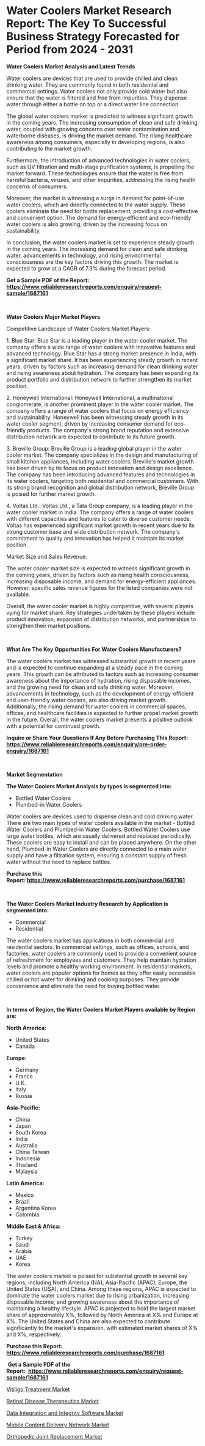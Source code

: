 <p><h1>Water Coolers Market Research Report: The Key To Successful Business Strategy Forecasted for Period from 2024 - 2031</h1></p><p><strong>Water Coolers Market Analysis and Latest Trends</strong></p>
<p><p>Water coolers are devices that are used to provide chilled and clean drinking water. They are commonly found in both residential and commercial settings. Water coolers not only provide cold water but also ensure that the water is filtered and free from impurities. They dispense water through either a bottle on top or a direct water line connection.</p><p>The global water coolers market is predicted to witness significant growth in the coming years. The increasing consumption of clean and safe drinking water, coupled with growing concerns over water contamination and waterborne diseases, is driving the market demand. The rising healthcare awareness among consumers, especially in developing regions, is also contributing to the market growth.</p><p>Furthermore, the introduction of advanced technologies in water coolers, such as UV filtration and multi-stage purification systems, is propelling the market forward. These technologies ensure that the water is free from harmful bacteria, viruses, and other impurities, addressing the rising health concerns of consumers.</p><p>Moreover, the market is witnessing a surge in demand for point-of-use water coolers, which are directly connected to the water supply. These coolers eliminate the need for bottle replacement, providing a cost-effective and convenient option. The demand for energy-efficient and eco-friendly water coolers is also growing, driven by the increasing focus on sustainability.</p><p>In conclusion, the water coolers market is set to experience steady growth in the coming years. The increasing demand for clean and safe drinking water, advancements in technology, and rising environmental consciousness are the key factors driving this growth. The market is expected to grow at a CAGR of 7.3% during the forecast period.</p></p>
<p><strong>Get a Sample PDF of the Report:&nbsp; <a href="https://www.reliableresearchreports.com/enquiry/request-sample/1687161">https://www.reliableresearchreports.com/enquiry/request-sample/1687161</a></strong></p>
<p>&nbsp;</p>
<p><strong>Water Coolers Major Market Players</strong></p>
<p><p>Competitive Landscape of Water Coolers Market Players:</p><p>1. Blue Star: Blue Star is a leading player in the water cooler market. The company offers a wide range of water coolers with innovative features and advanced technology. Blue Star has a strong market presence in India, with a significant market share. It has been experiencing steady growth in recent years, driven by factors such as increasing demand for clean drinking water and rising awareness about hydration. The company has been expanding its product portfolio and distribution network to further strengthen its market position.</p><p>2. Honeywell International: Honeywell International, a multinational conglomerate, is another prominent player in the water cooler market. The company offers a range of water coolers that focus on energy efficiency and sustainability. Honeywell has been witnessing steady growth in its water cooler segment, driven by increasing consumer demand for eco-friendly products. The company's strong brand reputation and extensive distribution network are expected to contribute to its future growth.</p><p>3. Breville Group: Breville Group is a leading global player in the water cooler market. The company specializes in the design and manufacturing of small kitchen appliances, including water coolers. Breville's market growth has been driven by its focus on product innovation and design excellence. The company has been introducing advanced features and technologies in its water coolers, targeting both residential and commercial customers. With its strong brand recognition and global distribution network, Breville Group is poised for further market growth.</p><p>4. Voltas Ltd.: Voltas Ltd., a Tata Group company, is a leading player in the water cooler market in India. The company offers a range of water coolers with different capacities and features to cater to diverse customer needs. Voltas has experienced significant market growth in recent years due to its strong customer base and wide distribution network. The company's commitment to quality and innovation has helped it maintain its market position.</p><p>Market Size and Sales Revenue:</p><p>The water cooler market size is expected to witness significant growth in the coming years, driven by factors such as rising health consciousness, increasing disposable income, and demand for energy-efficient appliances. However, specific sales revenue figures for the listed companies were not available.</p><p>Overall, the water cooler market is highly competitive, with several players vying for market share. Key strategies undertaken by these players include product innovation, expansion of distribution networks, and partnerships to strengthen their market positions.</p></p>
<p>&nbsp;</p>
<p><strong>What Are The Key Opportunities For Water Coolers Manufacturers?</strong></p>
<p><p>The water coolers market has witnessed substantial growth in recent years and is expected to continue expanding at a steady pace in the coming years. This growth can be attributed to factors such as increasing consumer awareness about the importance of hydration, rising disposable incomes, and the growing need for clean and safe drinking water. Moreover, advancements in technology, such as the development of energy-efficient and user-friendly water coolers, are also driving market growth. Additionally, the rising demand for water coolers in commercial spaces, offices, and healthcare facilities is expected to further propel market growth in the future. Overall, the water coolers market presents a positive outlook with a potential for continued growth.</p></p>
<p><strong>Inquire or Share Your Questions If Any Before Purchasing This Report: <a href="https://www.reliableresearchreports.com/enquiry/pre-order-enquiry/1687161">https://www.reliableresearchreports.com/enquiry/pre-order-enquiry/1687161</a></strong></p>
<p>&nbsp;</p>
<p><strong>Market Segmentation</strong></p>
<p><strong>The Water Coolers Market Analysis by types is segmented into:</strong></p>
<p><ul><li>Bottled Water Coolers</li><li>Plumbed-in Water Coolers</li></ul></p>
<p><p>Water coolers are devices used to dispense clean and cold drinking water. There are two main types of water coolers available in the market - Bottled Water Coolers and Plumbed-in Water Coolers. Bottled Water Coolers use large water bottles, which are usually delivered and replaced periodically. These coolers are easy to install and can be placed anywhere. On the other hand, Plumbed-in Water Coolers are directly connected to a main water supply and have a filtration system, ensuring a constant supply of fresh water without the need to replace bottles.</p></p>
<p><strong>Purchase this Report:&nbsp;<a href="https://www.reliableresearchreports.com/purchase/1687161">https://www.reliableresearchreports.com/purchase/1687161</a></strong></p>
<p>&nbsp;</p>
<p><strong>The Water Coolers Market Industry Research by Application is segmented into:</strong></p>
<p><ul><li>Commercial</li><li>Residential</li></ul></p>
<p><p>The water coolers market has applications in both commercial and residential sectors. In commercial settings, such as offices, schools, and factories, water coolers are commonly used to provide a convenient source of refreshment for employees and customers. They help maintain hydration levels and promote a healthy working environment. In residential markets, water coolers are popular options for homes as they offer easily accessible chilled or hot water for drinking and cooking purposes. They provide convenience and eliminate the need for buying bottled water.</p></p>
<p>&nbsp;</p>
<p><strong>In terms of Region, the Water Coolers Market Players available by Region are:</strong></p>
<p>
    <p> <strong> North America: </strong>
        <ul>
            <li>United States</li>
            <li>Canada</li>
        </ul>
        </p> 
    <p> <strong> Europe: </strong>
        <ul>
            <li>Germany</li>
            <li>France</li>
            <li>U.K.</li>
            <li>Italy</li>
            <li>Russia</li>
        </ul>
        </p> 
    <p> <strong> Asia-Pacific: </strong>
        <ul>
            <li>China</li>
            <li>Japan</li>
            <li>South Korea</li>
            <li>India</li>
            <li>Australia</li>
            <li>China Taiwan</li>
            <li>Indonesia</li>
            <li>Thailand</li>
            <li>Malaysia</li>
        </ul>
        </p> 
    <p> <strong> Latin America: </strong>
        <ul>
            <li>Mexico</li>
            <li>Brazil</li>
            <li>Argentina Korea</li>
            <li>Colombia</li>
        </ul>
        </p> 
    <p> <strong> Middle East & Africa: </strong>
        <ul>
            <li>Turkey</li>
            <li>Saudi</li>
            <li>Arabia</li>
            <li>UAE</li>
            <li>Korea</li>
        </ul>
    </p>
    </p>
<p><p>The water coolers market is poised for substantial growth in several key regions, including North America (NA), Asia-Pacific (APAC), Europe, the United States (USA), and China. Among these regions, APAC is expected to dominate the water coolers market due to rising urbanization, increasing disposable income, and growing awareness about the importance of maintaining a healthy lifestyle. APAC is projected to hold the largest market share of approximately X%, followed by North America at X% and Europe at X%. The United States and China are also expected to contribute significantly to the market's expansion, with estimated market shares of X% and X%, respectively.</p></p>
<p><strong>Purchase this Report: <a href="https://www.reliableresearchreports.com/purchase/1687161">https://www.reliableresearchreports.com/purchase/1687161</a></strong></p>
<p>&nbsp;<strong>Get a Sample PDF of the Report:&nbsp;&nbsp;<a href="https://www.reliableresearchreports.com/enquiry/request-sample/1687161">https://www.reliableresearchreports.com/enquiry/request-sample/1687161</a></strong></p>
<p><strong></strong></p>
<p><p><a href="https://medium.com/@alesiabrahimi58/vitiligo-treatment-market-size-and-market-trends-complete-industry-overview-2023-to-2030-c5d7b2128835">Vitiligo Treatment Market</a></p><p><a href="https://medium.com/@alesiabrahimi58/retinal-disease-therapeutics-market-analysis-and-sze-forecasted-for-period-from-2023-to-2030-e9ed6297f5d5">Retinal Disease Therapeutics Market</a></p><p><a href="https://medium.com/@alesiabrahimi58/data-integration-and-integrity-software-market-competitive-analysis-market-trends-and-forecast-to-aee7f62c8907">Data Integration and Integrity Software Market</a></p><p><a href="https://medium.com/@alesiabrahimi58/mobile-content-delivery-network-market-outlook-industry-overview-and-forecast-2023-to-2030-0faed4c2f0ab">Mobile Content Delivery Network Market</a></p><p><a href="https://medium.com/@alesiabrahimi58/orthopedic-joint-replacement-market-size-reveals-the-best-marketing-channels-in-global-industry-38fe9e0d3470">Orthopedic Joint Replacement Market</a></p></p>